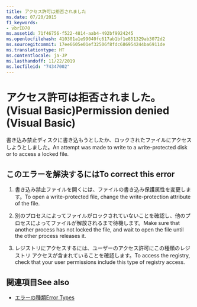 ```yaml
---
title: アクセス許可は拒否されました
ms.date: 07/20/2015
f1_keywords:
- vbrID70
ms.assetid: 71f46756-f522-4814-aab4-492bf9924245
ms.openlocfilehash: 410301a1e99040fc617ab1bf1e851329ab3072d2
ms.sourcegitcommit: 17ee6605e01ef32506f8fdc686954244ba6911de
ms.translationtype: HT
ms.contentlocale: ja-JP
ms.lasthandoff: 11/22/2019
ms.locfileid: "74347002"
---
```

# <a name="permission-denied-visual-basic"></a><span data-ttu-id="27a3b-102">アクセス許可は拒否されました。(Visual Basic)</span><span class="sxs-lookup"><span data-stu-id="27a3b-102">Permission denied (Visual Basic)</span></span>
<span data-ttu-id="27a3b-103">書き込み禁止ディスクに書き込もうとしたか、ロックされたファイルにアクセスしようとしました。</span><span class="sxs-lookup"><span data-stu-id="27a3b-103">An attempt was made to write to a write-protected disk or to access a locked file.</span></span>  
  
## <a name="to-correct-this-error"></a><span data-ttu-id="27a3b-104">このエラーを解決するには</span><span class="sxs-lookup"><span data-stu-id="27a3b-104">To correct this error</span></span>  
  
1. <span data-ttu-id="27a3b-105">書き込み禁止ファイルを開くには、ファイルの書き込み保護属性を変更します。</span><span class="sxs-lookup"><span data-stu-id="27a3b-105">To open a write-protected file, change the write-protection attribute of the file.</span></span>  
  
2. <span data-ttu-id="27a3b-106">別のプロセスによってファイルがロックされていないことを確認し、他のプロセスによってファイルが解放されるまで待機します。</span><span class="sxs-lookup"><span data-stu-id="27a3b-106">Make sure that another process has not locked the file, and wait to open the file until the other process releases it.</span></span>  
  
3. <span data-ttu-id="27a3b-107">レジストリにアクセスするには、ユーザーのアクセス許可にこの種類のレジストリ アクセスが含まれていることを確認します。</span><span class="sxs-lookup"><span data-stu-id="27a3b-107">To access the registry, check that your user permissions include this type of registry access.</span></span>  
  
## <a name="see-also"></a><span data-ttu-id="27a3b-108">関連項目</span><span class="sxs-lookup"><span data-stu-id="27a3b-108">See also</span></span>

- [<span data-ttu-id="27a3b-109">エラーの種類</span><span class="sxs-lookup"><span data-stu-id="27a3b-109">Error Types</span></span>](../../../visual-basic/programming-guide/language-features/error-types.md)
